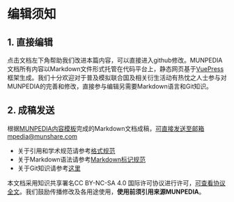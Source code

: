 
# 编辑须知

## 1. 直接编辑

点击文档左下角帮助我们改进本篇内容，可以直接进入github修改。MUNPEDIA文档所有内容以Markdown文件形式托管在代码平台上，静态网页基于[VuePress](https://v1.vuepress.vuejs.org/)框架生成。我们十分欢迎对于普及模拟联合国及相关衍生活动有热忱之人士参与对MUNPEDIA的完善和修改，直接参与编辑另需要Markdown语言和Git知识。

## 2. 成稿发送

根据[MUNPEDIA内容模板](/topic_intro_munpedia/4Example.html)完成的Markdown文档成稿，可直接发送至邮箱mpedia@munshare.com


- 关于引用和学术规范请参考[格式规范](../topic_intro_edit/Reference.md)
- 关于Markdown语法请参考[Markdown标记规范](../topic_intro_edit/Markdown.md)
- 关于Git知识请参考[这里](https://git-scm.com)
  
本文档采用知识共享署名CC BY-NC-SA 4.0 国际许可协议进行许可，[可查看协议全文](https://creativecommons.org/licenses/by/4.0/])。我们鼓励传播修改及各用途使用，**使用前须引用来源MUNPEDIA**。